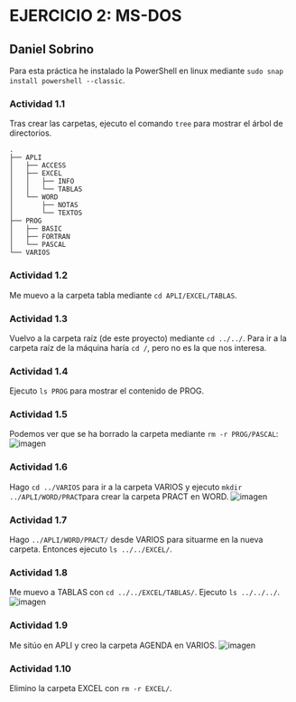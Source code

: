 # EJERCICIO 2: MS-DOS
## Daniel Sobrino

Para esta práctica he instalado la PowerShell en linux mediante ```sudo snap install powershell --classic```.

### Actividad 1.1
Tras crear las carpetas, ejecuto el comando ```tree``` para mostrar el árbol de directorios.
```
.
├── APLI
│   ├── ACCESS
│   ├── EXCEL
│   │   ├── INFO
│   │   └── TABLAS
│   └── WORD
│       ├── NOTAS
│       └── TEXTOS
├── PROG
│   ├── BASIC
│   ├── FORTRAN
│   └── PASCAL
└── VARIOS
```

### Actividad 1.2
Me muevo a la carpeta tabla mediante ```cd APLI/EXCEL/TABLAS```.

### Actividad 1.3
Vuelvo a la carpeta raíz (de este proyecto) mediante ```cd ../../```. Para ir a la carpeta raíz de la máquina haría ```cd /```, pero no es la que nos interesa.

### Actividad 1.4
Ejecuto ```ls PROG``` para mostrar el contenido de PROG.

### Actividad 1.5
Podemos ver que se ha borrado la carpeta mediante ```rm -r PROG/PASCAL```:
![imagen](https://user-images.githubusercontent.com/91564560/159033689-c9b1f424-978b-480c-b129-ae10d0cb6f19.png)

### Actividad 1.6
Hago ```cd ../VARIOS``` para ir a la carpeta VARIOS y ejecuto ```mkdir ../APLI/WORD/PRACT```para crear la carpeta PRACT en WORD.
![imagen](https://user-images.githubusercontent.com/91564560/159035886-9c87b9eb-e44d-4b84-98eb-b73601e0c195.png)

### Actividad 1.7
Hago ```../APLI/WORD/PRACT/``` desde VARIOS para situarme en la nueva carpeta. Entonces ejecuto ```ls ../../EXCEL/```.

### Actividad 1.8
Me muevo a TABLAS con ```cd ../../EXCEL/TABLAS/```. Ejecuto ```ls ../../../```.
![imagen](https://user-images.githubusercontent.com/91564560/159036839-09e67fef-5e00-4791-ab1e-cf31b59e9ebc.png)

### Actividad 1.9
Me sitúo en APLI y creo la carpeta AGENDA en VARIOS.
![imagen](https://user-images.githubusercontent.com/91564560/159037469-4370fd1c-ef5d-4d59-8b84-60e851baf300.png)

### Actividad 1.10
Elimino la carpeta EXCEL con ```rm -r EXCEL/```.

